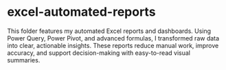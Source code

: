 # excel-automated-reports
This folder features my automated Excel reports and dashboards. Using Power Query, Power Pivot, and advanced formulas, I transformed raw data into clear, actionable insights. These reports reduce manual work, improve accuracy, and support decision-making with easy-to-read visual summaries.

